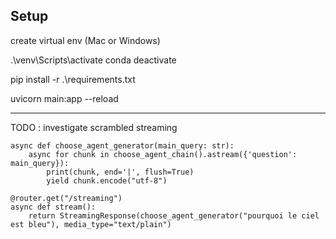 ## Setup
create virtual env (Mac or Windows)

.\venv\Scripts\activate
conda deactivate

pip install -r .\requirements.txt

uvicorn main:app --reload




---
TODO : investigate scrambled streaming

```
async def choose_agent_generator(main_query: str):
    async for chunk in choose_agent_chain().astream({'question': main_query}):
        print(chunk, end='|', flush=True)
        yield chunk.encode("utf-8")

@router.get("/streaming")
async def stream():
    return StreamingResponse(choose_agent_generator("pourquoi le ciel est bleu"), media_type="text/plain")
```